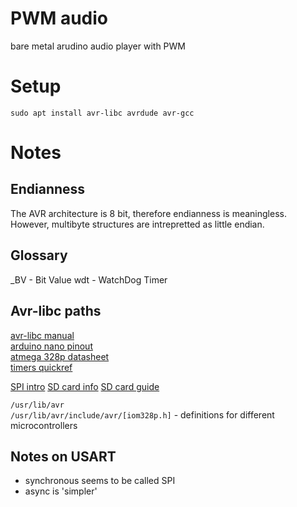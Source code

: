 # PWM audio
bare metal arudino audio player with PWM

# Setup
`sudo apt install avr-libc avrdude avr-gcc`

# Notes
## Endianness
The AVR architecture is 8 bit, therefore endianness is meaningless. However, multibyte structures are intrepretted as little endian.  

## Glossary
_BV - Bit Value
wdt - WatchDog Timer

## Avr-libc paths
[avr-libc manual](http://nongnu.org/avr-libc/user-manual/modules.html)  
[arduino nano pinout](http://christianto.tjahyadi.com/wp-content/uploads/2014/11/nano.jpg)  
[atmega 328p datasheet](http://ww1.microchip.com/downloads/en/DeviceDoc/Atmel-7810-Automotive-Microcontrollers-ATmega328P_Datasheet.pdf)  
[timers quickref](https://sites.google.com/site/qeewiki/books/avr-guide/pwm-on-the-atmega328)

[SPI intro](http://www.dejazzer.com/ee379/lecture_notes/lec12_sd_card.pdf)
[SD card info](http://elm-chan.org/docs/mmc/mmc_e.html)
[SD card guide](https://openlabpro.com/guide/interfacing-microcontrollers-with-sd-card/)

`/usr/lib/avr`  
`/usr/lib/avr/include/avr/[iom328p.h]` - definitions for different microcontrollers  

## Notes on USART
* synchronous seems to be called SPI
* async is 'simpler'
